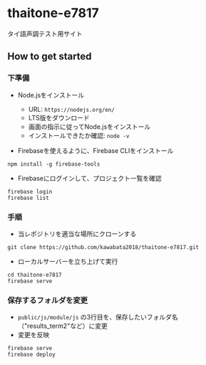 # thaitone-e7817
タイ語声調テスト用サイト

## How to get started

### 下準備
- Node.jsをインストール
  - URL: `https://nodejs.org/en/`
  - LTS版をダウンロード
  - 画面の指示に従ってNode.jsをインストール
  - インストールできたか確認: `node -v`

- Firebaseを使えるように、Firebase CLIをインストール
```
npm install -g firebase-tools
```
- Firebaseにログインして、プロジェクト一覧を確認
```
firebase login
firebase list
```

### 手順
- 当レポジトリを適当な場所にクローンする
```
git clone https://github.com/kawabata2018/thaitone-e7817.git
```
- ローカルサーバーを立ち上げて実行
```
cd thaitone-e7817
firebase serve
```

### 保存するフォルダを変更
- `public/js/module/js` の3行目を、保存したいフォルダ名（"results_term2"など）に変更
- 変更を反映
```
firebase serve
firebase deploy
```
